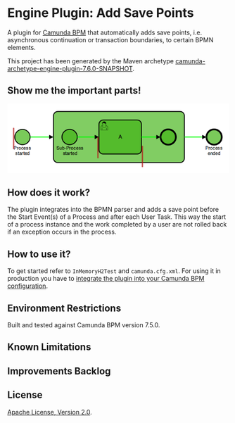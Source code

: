 # Engine Plugin: Add Save Points
A plugin for [Camunda BPM](http://docs.camunda.org) that automatically adds save points, i.e. asynchronous continuation or transaction boundaries, to certain BPMN elements.

This project has been generated by the Maven archetype
[camunda-archetype-engine-plugin-7.6.0-SNAPSHOT](http://docs.camunda.org/latest/guides/user-guide/#process-applications-maven-project-templates-archetypes).

## Show me the important parts!
![BPMN Process](screenshot.png)

## How does it work?
The plugin integrates into the BPMN parser and adds a save point before the Start Event(s) of a Process and after each User Task. This way the start of a process instance and the work completed by a user are not rolled back if an exception occurs in the process.

## How to use it?
To get started refer to `InMemoryH2Test` and `camunda.cfg.xml`.
For using it in production you have to [integrate the plugin into your Camunda BPM configuration](https://docs.camunda.org/manual/latest/user-guide/process-engine/process-engine-plugins/).

## Environment Restrictions
Built and tested against Camunda BPM version 7.5.0.

## Known Limitations

## Improvements Backlog

## License
[Apache License, Version 2.0](http://www.apache.org/licenses/LICENSE-2.0).